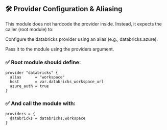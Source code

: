 
## 🛠️ Provider Configuration & Aliasing
This module does not hardcode the provider inside. Instead, it expects the caller (root module) to:

Configure the databricks provider using an alias (e.g., databricks.azure).

Pass it to the module using the providers argument.

### ✅ Root module should define:
```hcl
provider "databricks" {
  alias      = "workspace"
  host       = var.databricks_workspace_url
  azure_auth = true
}
```
### ✅ And call the module with:
```hcl
providers = {
  databricks = databricks.workspace
}
```